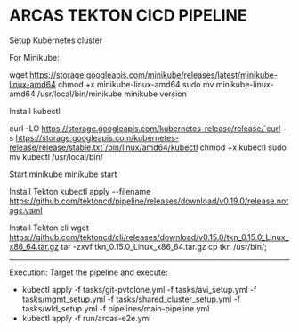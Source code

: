 # ARCAS TEKTON CICD PIPELINE
Setup Kubernetes cluster

For Minikube: 
     
wget https://storage.googleapis.com/minikube/releases/latest/minikube-linux-amd64
chmod +x minikube-linux-amd64
sudo mv minikube-linux-amd64 /usr/local/bin/minikube
minikube version



Install kubectl 

curl -LO https://storage.googleapis.com/kubernetes-release/release/`curl -s https://storage.googleapis.com/kubernetes-release/release/stable.txt`/bin/linux/amd64/kubectl
chmod +x kubectl
sudo mv kubectl  /usr/local/bin/

Start minikube 
minikube start


Install Tekton 
kubectl apply --filename https://github.com/tektoncd/pipeline/releases/download/v0.19.0/release.notags.yaml

Install Tekton cli
wget https://github.com/tektoncd/cli/releases/download/v0.15.0/tkn_0.15.0_Linux_x86_64.tar.gz 
tar -zxvf tkn_0.15.0_Linux_x86_64.tar.gz 
cp tkn /usr/bin/; 

---

Execution: 
Target the pipeline and execute:

- kubectl apply -f tasks/git-pvtclone.yml -f tasks/avi_setup.yml  -f tasks/mgmt_setup.yml -f tasks/shared_cluster_setup.yml -f tasks/wld_setup.yml -f pipelines/main-pipeline.yml
- kubectl apply -f run/arcas-e2e.yml
